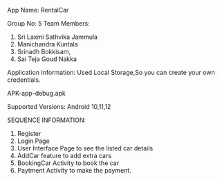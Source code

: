 App Name: RentalCar

Group No: 5
Team Members:
1. Sri Laxmi Sathvika Jammula
2. Manichandra Kuntala
3. Srinadh Bokkisam,
4. Sai Teja Goud Nakka

Application Information:
Used Local Storage,So you can create your own credentials.

APK-app-debug.apk

Supported Versions: Android 10,11,12

SEQUENCE INFORMATION:
 1. Register
 2. Login Page
 3. User Interface Page to see the listed car details
 4. AddCar feature to add extra cars
 5. BookingCar Activity to book the car
 6. Paytment Activity to make the payment.

